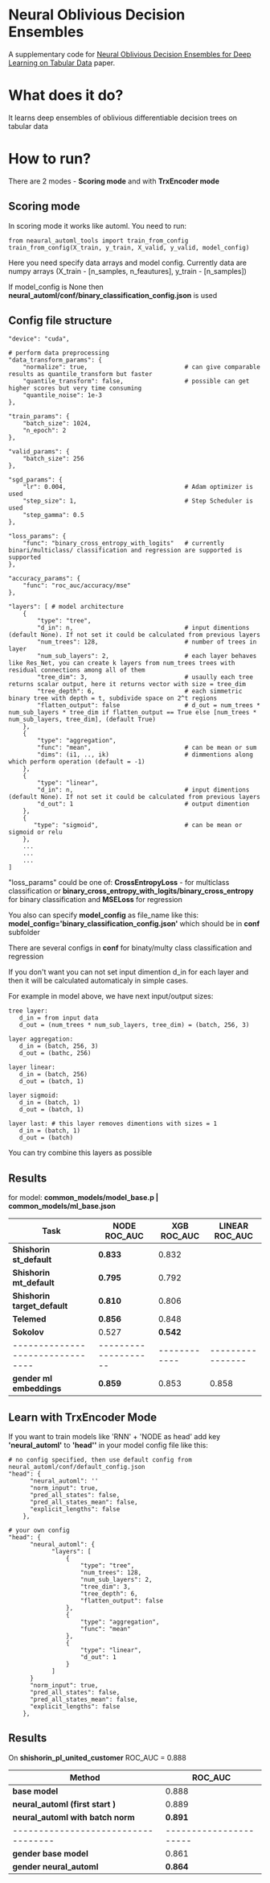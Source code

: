 # Neural Oblivious Decision Ensembles
A supplementary code for [Neural Oblivious Decision Ensembles for Deep Learning on Tabular Data](https://arxiv.org/abs/1909.06312) paper.

# What does it do?
It learns deep ensembles of oblivious differentiable decision trees on tabular data

# How to run?
There are 2 modes - **Scoring mode** and with **TrxEncoder mode**
## Scoring mode
In scoring mode it works like automl. You need to run:
```
from neaural_automl_tools import train_from_config
train_from_config(X_train, y_train, X_valid, y_valid, model_config)
``` 
Here you need specify data arrays and model config. Currently data are numpy arrays (X_train - [n_samples, n_feautures], y_train - [n_samples])

If model_config is None then **neural_automl/conf/binary_classification_config.json** is used

## Config file structure
    "device": "cuda",
    
    # perform data preprocessing
    "data_transform_params": {
        "normalize": true,                           # can give comparable results as quantile_transform but faster
        "quantile_transform": false,                 # possible can get higher scores but very time consuming
        "quantile_noise": 1e-3
    },

    "train_params": {
        "batch_size": 1024,
        "n_epoch": 2
    },

    "valid_params": {
        "batch_size": 256
    },

    "sgd_params": {
        "lr": 0.004,                                 # Adam optimizer is used
        "step_size": 1,                              # Step Scheduler is used
        "step_gamma": 0.5
    },

    "loss_params": {                     
        "func": "binary_cross_entropy_with_logits"   # currently binari/multiclass/ classification and regression are supported is supported
    },

    "accuracy_params": {
        "func": "roc_auc/accuracy/mse"
    },

    "layers": [ # model architecture
        {
            "type": "tree",                          
            "d_in": n,                               # input dimentions (default None). If not set it could be calculated from previous layers 
            "num_trees": 128,                        # number of trees in layer
            "num_sub_layers": 2,                     # each layer behaves like Res_Net, you can create k layers from num_trees trees with residual connections among all of them 
            "tree_dim": 3,                           # usaully each tree returns scalar output, here it returns vector with size = tree_dim
            "tree_depth": 6,                         # each simmetric binary tree with depth = t, subdivide space on 2^t regions
            "flatten_output": false                  # d_out = num_trees * num_sub_layers * tree_dim if flatten_output == True else [num_trees * num_sub_layers, tree_dim], (default True)
        },
        {
            "type": "aggregation",
            "func": "mean",                          # can be mean or sum
            "dims": (i1, .., ik)                     # dimmentions along which perform operation (default = -1)
        },
        {
            "type": "linear",    
            "d_in": n,                               # input dimentions (default None). If not set it could be calculated from previous layers  
            "d_out": 1                               # output dimention
        },
        {
           "type": "sigmoid",                        # can be mean or sigmoid or relu
        },
        ...
        ...
        ...
    ]

"loss_params" could be one of: **CrossEntropyLoss** - for multiclass classification or **binary_cross_entropy_with_logits/binary_cross_entropy** for binary classification and **MSELoss** for regression

You also can specify **model_config** as file_name like this: **model_config='binary_classification_config.json'** which should be in **conf** subfolder

There are several configs in **conf** for binaty/multy class classification and regression
 
If you don't want you can not set input dimention d_in for each layer and then it will be calculated automaticaly in simple cases.

For example in model above, we have next input/output sizes:

```
tree layer:
   d_in = from input data
   d_out = (num_trees * num_sub_layers, tree_dim) = (batch, 256, 3)
   
layer aggregation:
   d_in = (batch, 256, 3)
   d_out = (bathc, 256)
   
layer linear:
   d_in = (batch, 256)
   d_out = (batch, 1)
   
layer sigmoid:
   d_in = (batch, 1)
   d_out = (batch, 1)
   
layer last: # this layer removes dimentions with sizes = 1 
   d_in = (batch, 1)
   d_out = (batch)
``` 

You can try combine this layers as possible

## Results 
for model: **common_models/model_base.p   |  common_models/ml_base.json**

Task                            | NODE ROC_AUC       | XGB ROC_AUC| LINEAR ROC_AUC |
--------------------------------| ------------------ | ---------- | ---------------|
**Shishorin st_default**        | **0.833**          | 0.832      |                |
**Shishorin mt_default**        | **0.795**          | 0.792      |                |
**Shishorin target_default**    | **0.810**          | 0.806      |                |
**Telemed**                     | **0.856**          | 0.848      |                |
**Sokolov**                     | 0.527              | **0.542**  |                |
--------------------------------|--------------------|------------|----------------|
**gender ml embeddings**        | **0.859**          | 0.853      | 0.858          | 

## Learn with TrxEncoder Mode

If you want to train models like 'RNN' + 'NODE as head' add key **'neural_automl'** to **'head''** in your model config file like this:

```
# no config specified, then use default config from neural_automl/conf/default_config.json
"head": {
      "neural_automl": ''
      "norm_input": true,
      "pred_all_states": false,
      "pred_all_states_mean": false,
      "explicit_lengths": false
    },
```

```
# your own config
"head": {
      "neural_automl": {
            "layers": [
                {
                    "type": "tree",
                    "num_trees": 128,
                    "num_sub_layers": 2,
                    "tree_dim": 3,
                    "tree_depth": 6,
                    "flatten_output": false
                },
                {
                    "type": "aggregation",
                    "func": "mean"
                },
                {
                    "type": "linear",
                    "d_out": 1
                }
            ]      
      }
      "norm_input": true,
      "pred_all_states": false,
      "pred_all_states_mean": false,
      "explicit_lengths": false
    },

```

## Results
On **shishorin_pl_united_customer** ROC_AUC = 0.888

Method                             |              ROC_AUC |
-----------------------------------| -------------------- |
**base model**                     | 0.888                |
**neural_automl (first start )**   | 0.889                |
**neural_automl with batch norm**  | **0.891**            |
-----------------------------------|----------------------|
**gender base model**              | 0.861                |
**gender neural_automl**           | **0.864**            |

 

